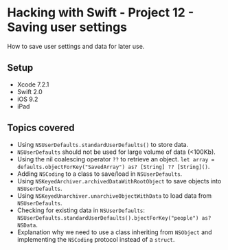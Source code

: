 # Hacking with Swift - Project 12 - Saving user settings

How to save user settings and data for later use.

## Setup

- Xcode 7.2.1
- Swift 2.0
- iOS 9.2
- iPad

## Topics covered

- Using ```NSUserDefaults.standardUserDefaults()``` to store data.
- ```NSUserDefaults``` should not be used for large volume of data (<100Kb).
- Using the nil coalescing operator ```??``` to retrieve an object.
```let array = defaults.objectForKey("SavedArray") as? [String] ?? [String]()```.
- Adding ```NSCoding``` to a class to save/load in ```NSUserDefaults```.
- Using ```NSKeyedArchiver.archivedDataWithRootObject``` to save objects into ```NSUserDefaults```.
- Using ```NSKeyedUnarchiver.unarchiveObjectWithData``` to load data from ```NSUserDefaults```.
- Checking for existing data in ```NSUserDefaults```:
```NSUserDefaults.standardUserDefaults().bjectForKey("people") as? NSData```.
- Explanation why we need to use a class inheriting from ```NSObject``` and implementing the ```NSCoding``` protocol instead of a ```struct```.
